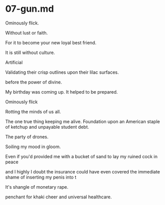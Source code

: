 # 07-gun.md

Ominously flick.

Without lust or faith.

For it to become your new loyal best friend.

It is still without culture.

Artificial

Validating their crisp outlines upon their lilac surfaces.

before the power of divine.

My birthday was coming up. It helped to be prepared.

Ominously flick

Rotting the minds of us all.

The one true thing keeping me alive. Foundation upon an American staple of ketchup and unpayable student debt.

The party of drones.

Soiling my mood in gloom.


Even if you'd provided me with a bucket of sand to lay my ruined cock in peace

 and I highly I doubt the insurance could have even covered the immediate shame of inserting my penis into t

It's shangle of monetary rape.

 penchant for khaki cheer and universal healthcare.